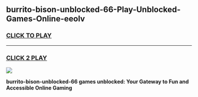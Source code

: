 
## burrito-bison-unblocked-66-Play-Unblocked-Games-Online-eeolv
<h3>
<a href="https://premium76.site?title=burrito-bison-unblocked-66&ref=25A">CLICK TO PLAY</a></h3>
<hr>

<h3>
<a href="https://premium76.site?title=burrito-bison-unblocked-66&ref=25A">CLICK 2 PLAY</a>
  
</h3>

<a href="https://premium76.site?title=burrito-bison-unblocked-66&ref=25A"><img src="https://clearcache.store/games.png"></a>


**burrito-bison-unblocked-66 games unblocked: Your Gateway to Fun and Accessible Online Gaming**
